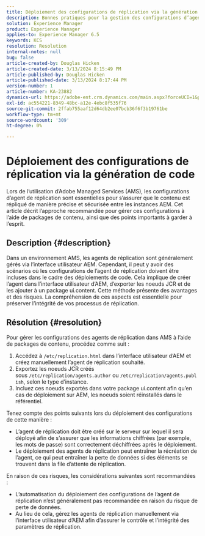 ```yaml
---
title: Déploiement des configurations de réplication via la génération de code
description: Bonnes pratiques pour la gestion des configurations d’agent de réplication dans les environnements AMS
solution: Experience Manager
product: Experience Manager
applies-to: Experience Manager 6.5
keywords: KCS
resolution: Resolution
internal-notes: null
bug: false
article-created-by: Douglas Hicken
article-created-date: 3/13/2024 8:15:49 PM
article-published-by: Douglas Hicken
article-published-date: 3/13/2024 8:17:44 PM
version-number: 1
article-number: KA-23882
dynamics-url: https://adobe-ent.crm.dynamics.com/main.aspx?forceUCI=1&pagetype=entityrecord&etn=knowledgearticle&id=c387107a-76e1-ee11-904c-00224806b7b2
exl-id: ac554221-8349-48bc-a12e-4ebc8f535f76
source-git-commit: 2ffab755aaf12d64db2ee07bcb36f6f3b19761be
workflow-type: tm+mt
source-wordcount: '309'
ht-degree: 0%

---
```


# Déploiement des configurations de réplication via la génération de code


Lors de l’utilisation d’Adobe Managed Services (AMS), les configurations d’agent de réplication sont essentielles pour s’assurer que le contenu est répliqué de manière précise et sécurisée entre les instances AEM. Cet article décrit l’approche recommandée pour gérer ces configurations à l’aide de packages de contenu, ainsi que des points importants à garder à l’esprit.

## Description {#description}


Dans un environnement AMS, les agents de réplication sont généralement gérés via l’interface utilisateur AEM. Cependant, il peut y avoir des scénarios où les configurations de l’agent de réplication doivent être incluses dans le cadre des déploiements de code. Cela implique de créer l’agent dans l’interface utilisateur d’AEM, d’exporter les noeuds JCR et de les ajouter à un package ui.content. Cette méthode présente des avantages et des risques. La compréhension de ces aspects est essentielle pour préserver l’intégrité de vos processus de réplication.


## Résolution {#resolution}


Pour gérer les configurations des agents de réplication dans AMS à l’aide de packages de contenu, procédez comme suit :

1. Accédez à `/etc/replication.html` dans l’interface utilisateur d’AEM et créez manuellement l’agent de réplication souhaité.
2. Exportez les noeuds JCR créés sous `/etc/replication/agents.author` ou `/etc/replication/agents.publish`, selon le type d’instance.
3. Incluez ces noeuds exportés dans votre package ui.content afin qu’en cas de déploiement sur AEM, les noeuds soient réinstallés dans le référentiel.


Tenez compte des points suivants lors du déploiement des configurations de cette manière :

- L’agent de réplication doit être créé sur le serveur sur lequel il sera déployé afin de s’assurer que les informations chiffrées (par exemple, les mots de passe) sont correctement déchiffrées après le déploiement.
- Le déploiement des agents de réplication peut entraîner la récréation de l’agent, ce qui peut entraîner la perte de données si des éléments se trouvent dans la file d’attente de réplication.


En raison de ces risques, les considérations suivantes sont recommandées :

- L’automatisation du déploiement des configurations de l’agent de réplication n’est généralement pas recommandée en raison du risque de perte de données.
- Au lieu de cela, gérez les agents de réplication manuellement via l’interface utilisateur d’AEM afin d’assurer le contrôle et l’intégrité des paramètres de réplication.
